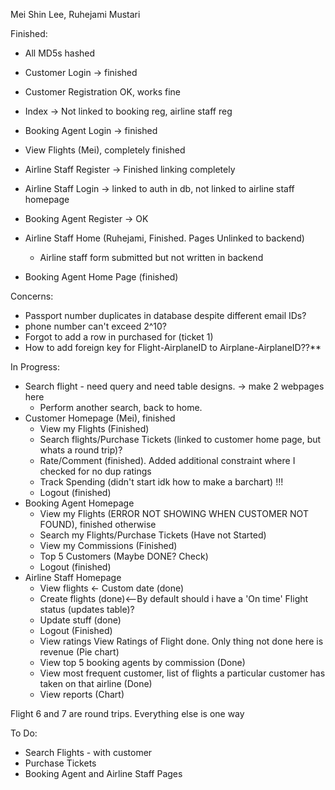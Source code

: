 Mei Shin Lee, Ruhejami Mustari 

Finished: 
- All MD5s hashed
- Customer Login -> finished
- Customer Registration OK, works fine
- Index -> Not linked to booking reg, airline staff reg
- Booking Agent Login -> finished
- View Flights (Mei), completely finished
- Airline Staff Register -> Finished linking completely

- Airline Staff Login -> linked to auth in db, not linked to airline staff homepage 
- Booking Agent Register -> OK
- Airline Staff Home (Ruhejami, Finished. Pages Unlinked to backend)
    - Airline staff form submitted but not written in backend  
- Booking Agent Home Page (finished)

Concerns: 
- Passport number duplicates in database despite different email IDs? 
- phone number can't exceed 2^10? 
- Forgot to add a row in purchased for (ticket 1)
- How to add foreign key for Flight-AirplaneID to Airplane-AirplaneID??**

In Progress: 
- Search flight - need query and need table designs. -> make 2 webpages here  
    - Perform another search, back to home. 
- Customer Homepage (Mei), finished 
    - View my Flights (Finished)
    - Search flights/Purchase Tickets (linked to customer home page, but whats a round trip)? 
    - Rate/Comment (finished). Added additional constraint where I checked for no dup ratings 
    - Track Spending (didn't start idk how to make a barchart) !!!
    - Logout (finished)
- Booking Agent Homepage 
    - View my Flights (ERROR NOT SHOWING WHEN CUSTOMER NOT FOUND), finished otherwise 
    - Search my Flights/Purchase Tickets (Have not Started)
    - View my Commissions (Finished)
    - Top 5 Customers (Maybe DONE? Check)
    - Logout (finished)
- Airline Staff Homepage 
    - View flights <- Custom date (done)
    - Create flights (done)<--By default should i have a 'On time' Flight status (updates table)?
    - Update stuff (done)
    - Logout (Finished)
    - View ratings View Ratings of Flight done. Only thing not done here is revenue (Pie chart)
    - View top 5 booking agents by commission (Done)
    - View most frequent customer, list of flights a particular customer has taken on that airline (Done)
    - View reports (Chart)

Flight 6 and 7 are round trips. Everything else is one way 

To Do: 
- Search Flights - with customer  
- Purchase Tickets 
- Booking Agent and Airline Staff Pages
